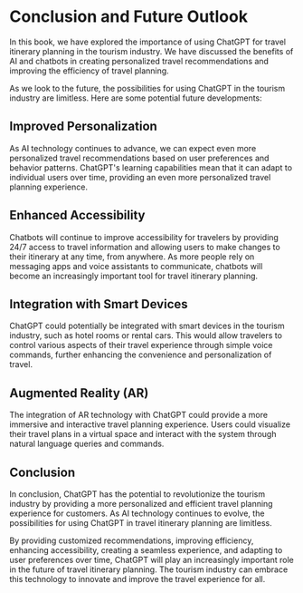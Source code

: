 Conclusion and Future Outlook
=================================================================================

In this book, we have explored the importance of using ChatGPT for travel itinerary planning in the tourism industry. We have discussed the benefits of AI and chatbots in creating personalized travel recommendations and improving the efficiency of travel planning.

As we look to the future, the possibilities for using ChatGPT in the tourism industry are limitless. Here are some potential future developments:

Improved Personalization
------------------------

As AI technology continues to advance, we can expect even more personalized travel recommendations based on user preferences and behavior patterns. ChatGPT's learning capabilities mean that it can adapt to individual users over time, providing an even more personalized travel planning experience.

Enhanced Accessibility
----------------------

Chatbots will continue to improve accessibility for travelers by providing 24/7 access to travel information and allowing users to make changes to their itinerary at any time, from anywhere. As more people rely on messaging apps and voice assistants to communicate, chatbots will become an increasingly important tool for travel itinerary planning.

Integration with Smart Devices
------------------------------

ChatGPT could potentially be integrated with smart devices in the tourism industry, such as hotel rooms or rental cars. This would allow travelers to control various aspects of their travel experience through simple voice commands, further enhancing the convenience and personalization of travel.

Augmented Reality (AR)
----------------------

The integration of AR technology with ChatGPT could provide a more immersive and interactive travel planning experience. Users could visualize their travel plans in a virtual space and interact with the system through natural language queries and commands.

Conclusion
----------

In conclusion, ChatGPT has the potential to revolutionize the tourism industry by providing a more personalized and efficient travel planning experience for customers. As AI technology continues to evolve, the possibilities for using ChatGPT in travel itinerary planning are limitless.

By providing customized recommendations, improving efficiency, enhancing accessibility, creating a seamless experience, and adapting to user preferences over time, ChatGPT will play an increasingly important role in the future of travel itinerary planning. The tourism industry can embrace this technology to innovate and improve the travel experience for all.
